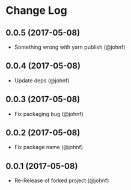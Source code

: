 # Change Log

## 0.0.5 (2017-05-08)

* Something wrong with yarn publish (@johnf)

## 0.0.4 (2017-05-08)

* Update deps (@johnf)

## 0.0.3 (2017-05-08)

* Fix packaging bug (@johnf)

## 0.0.2 (2017-05-08)

* Fix package name (@johnf)

## 0.0.1 (2017-05-08)

* Re-Release of forked project (@johnf)
